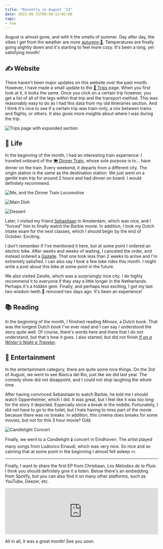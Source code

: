 ```yaml
---
title: "Recently in August '23"
date: 2023-08-31T09:50:11+02:00
tags:
- now
---
```


August is almost gone, and with it the smells of summer. Day after day, the vibes I get from the weather are more [autumny 🍁](/2023/08/27/forest-delicacies/). Temperatures are finally going slightly down and it's starting to feel more cozy. It's been a long, yet satisfying month!

<!--more-->

## ✍️ Website

There haven't been major updates on this website over the past month. However, I have made a small update to the [🚆 Trips](/trips/) page. When you first look at it, it looks the same. Once you click on a certain trip however, you get a list of all of the legs within that trip and the transport method. This was reasonably easy to do as I had this data from my old itineraries section. And I think it's nice to see if a certain trip was train-only, a mix between trains and flights, or others. It also gives more insights about where I was during the trip.

![Trips page with expanded section](cdn:/2023-08-trips-expandable?class=fw&caption=false)

## 🍄 Life

In the beginning of the month, I had an interesting train experience: I traveled onboard of the [🍽️ Dinner Train](https://dinnertrain.eu/), whose sole purpose is to... have dinner on the train. Every weekend, it departs from a different city. The origin station is the same as the destination station. We just went on a gentle train trip for around 2 hours and had dinner on board. I would definitely recommend.

<div class='fg fw' style='grid-template-columns: repeat(3, 1fr);'>

![](cdn:/2023-08-dinner-train "Me, and the Dinner Train Locomotive")

![](cdn:/2023-08-dinner-train-main "Main Dish")

![](cdn:/2023-08-dinner-train-dessert "Dessert")

</div>

Later, I visited my friend [Sebastiaan](https://seblog.nl/) in Amsterdam, which was nice, and I "forced" him to finally watch the Barbie movie. In addition, I took my Dutch intake exam for the next classes, which I should begin by the end of October. Exciting.

I don't remember if I've mentioned it here, but at some point I ordered an electric bike. After weeks and weeks of waiting, I canceled the order, and instead ordered a [Gazelle](https://www.gazelle.nl/). That one took less than 2 weeks to arrive and I'm extremely satisfied. I can also say I took a few bike rides this month. I might write a post about this bike at some point in the future. 

We also visited Zwolle, which was a surprisingly nice city. I do highly recommend it to everyone if they stay a little longer in the Netherlands. Perhaps it's a hidden gem. Finally, and perhaps less exciting, I got my last two wisdom teeth 🦷 removed two days ago. It's been an experience!

## 📚 Reading

In the beginning of the month, I finished reading *Minoes*, a Dutch book. That was the longest Dutch book I've ever read and I can say I understood the story quite well. Of course, there's words here and there that I do not understand, but that's how it goes. I also started, but did not finish [*If on a Winter's Night a Traveler*](/2023/08/23/if-on-a-winters-night-a-traveler/).

## 🍿 Entertainment

In the entertainment category, there are quite some nice things. On the 3rd of August, we went to see Bianca del Rio, just like we did last year. The comedy show did not disappoint, and I could not stop laughing the whole time.

After having convinced Sebastiaan to watch Barbie, he told me I should watch Oppenheimer, which I did. It was great, but I feel like it was _too long_ for the story it depicted. Especially since a break in the middle. Fortunately, I did not have to go to the toilet, but I hate having to miss part of the movie because there was no breaks. In addition, this cinema does breaks for some movies, but not for this 3 hour movie? Odd.

![Candlelight Concert](cdn:/2023-08-candlelight?class=fw&caption=false)

Finally, we went to a Candlelight 🕯️ concert in Eindhoven. The artist played many songs from Ludovico Einaudi, which was very nice. So nice and so calming that at some point in the beginning I almost fell asleep 💤.

<hr>

Finally, I want to share the first EP from Christiaan, *Les Mélodies de la Pluie*. I think you should definitely give it a listen. Below there's an embedding from Spotify, but you can also find it on many other platforms, such as YouTube, Deezer, etc.

<iframe src='https://open.spotify.com/embed/album/2KSQoUYNVFsXHsv4Mrt1KQ?theme=0'
  width='100%'
  height='152'
  frameBorder='0'
  allow='autoplay; clipboard-write; encrypted-media; picture-in-picture'
  loading='lazy' referrerpolicy='no-referrer'></iframe>

All in all, it was a great month! See you soon.
